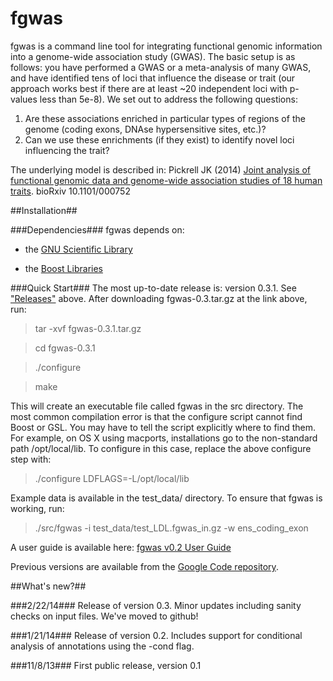 fgwas
=====

fgwas is a command line tool for integrating functional genomic information into a genome-wide association study (GWAS). The basic setup is as follows: you have performed a GWAS or a meta-analysis of many GWAS, and have identified tens of loci that influence the disease or trait (our approach works best if there are at least ~20 independent loci with p-values less than 5e-8). We set out to address the following questions:

1. Are these associations enriched in particular types of regions of the genome (coding exons, DNAse hypersensitive sites, etc.)?
2. Can we use these enrichments (if they exist) to identify novel loci influencing the trait?

The underlying model is described in: Pickrell JK (2014) [Joint analysis of functional genomic data and genome-wide association studies of 18 human traits](http://biorxiv.org/content/early/2014/01/22/000752). bioRxiv 10.1101/000752

##Installation##

###Dependencies###
fgwas depends on:

- the [GNU Scientific Library](http://www.gnu.org/software/gsl/)

- the [Boost Libraries](http://www.boost.org)

###Quick Start###
The most up-to-date release is: version 0.3.1. See ["Releases"](https://github.com/joepickrell/fgwas/releases) above.
After downloading fgwas-0.3.tar.gz at the link above, run:

>tar -xvf fgwas-0.3.1.tar.gz

>cd fgwas-0.3.1

>./configure

>make

This will create an executable file called fgwas in the src directory. The most common compilation error is that the configure script cannot find Boost or GSL. You may have to tell the script explicitly where to find them. For example, on OS X using macports, installations go to the non-standard path /opt/local/lib. To configure in this case, replace the above configure step with:

>./configure LDFLAGS=-L/opt/local/lib

Example data is available in the test_data/ directory. To ensure that fgwas is working, run:

> ./src/fgwas -i test_data/test_LDL.fgwas_in.gz -w ens_coding_exon

A user guide is available here: [fgwas v0.2 User Guide](https://github.com/joepickrell/fgwas/blob/master/man/fgwas_manual.pdf)

Previous versions are available from the [Google Code repository](https://code.google.com/p/gwas/).

##What's new?##

###2/22/14###
Release of version 0.3. Minor updates including sanity checks on input files.
We've moved to github!

###1/21/14###
Release of version 0.2. Includes support for conditional analysis of annotations using the -cond flag.

###11/8/13###
First public release, version 0.1
